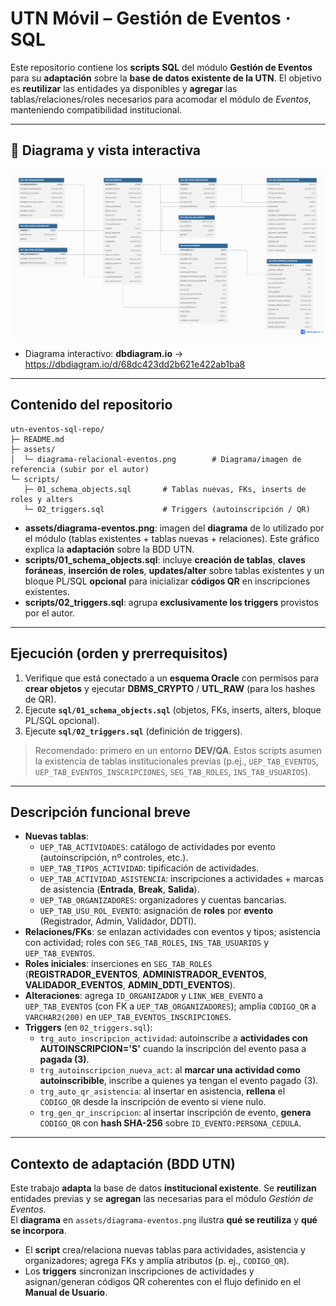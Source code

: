 # UTN Móvil – Gestión de Eventos · SQL

Este repositorio contiene los **scripts SQL** del módulo **Gestión de Eventos** para su
**adaptación** sobre la **base de datos existente de la UTN**. El objetivo es **reutilizar**
las entidades ya disponibles y **agregar** las tablas/relaciones/roles necesarios para
acomodar el módulo de *Eventos*, manteniendo compatibilidad institucional.

---

## 📌 Diagrama y vista interactiva

![Diagrama relacional](assets/diagrama-relacional-eventos.png)

- Diagrama interactivo: **dbdiagram.io** → https://dbdiagram.io/d/68dc423dd2b621e422ab1ba8

---

## Contenido del repositorio

```
utn-eventos-sql-repo/
├─ README.md
├─ assets/
│  └─ diagrama-relacional-eventos.png        # Diagrama/imagen de referencia (subir por el autor)
└─ scripts/
   ├─ 01_schema_objects.sql       # Tablas nuevas, FKs, inserts de roles y alters
   └─ 02_triggers.sql             # Triggers (autoinscripción / QR)
```

- **assets/diagrama-eventos.png**: imagen del **diagrama** de lo utilizado por el módulo
  (tablas existentes + tablas nuevas + relaciones). Este gráfico explica la **adaptación**
  sobre la BDD UTN.
- **scripts/01_schema_objects.sql**: incluye **creación de tablas**, **claves foráneas**,
  **inserción de roles**, **updates/alter** sobre tablas existentes y un bloque PL/SQL
  **opcional** para inicializar **códigos QR** en inscripciones existentes.
- **scripts/02_triggers.sql**: agrupa **exclusivamente los triggers** provistos por el autor.

---

## Ejecución (orden y prerrequisitos)

1. Verifique que está conectado a un **esquema Oracle** con permisos para **crear objetos**
   y ejecutar **DBMS_CRYPTO** / **UTL_RAW** (para los hashes de QR).
2. Ejecute **`sql/01_schema_objects.sql`** (objetos, FKs, inserts, alters, bloque PL/SQL opcional).
3. Ejecute **`sql/02_triggers.sql`** (definición de triggers).

> Recomendado: primero en un entorno **DEV/QA**. Estos scripts asumen la existencia de
> tablas institucionales previas (p.ej., `UEP_TAB_EVENTOS`, `UEP_TAB_EVENTOS_INSCRIPCIONES`,
> `SEG_TAB_ROLES`, `INS_TAB_USUARIOS`).

---

## Descripción funcional breve

- **Nuevas tablas**:
  - `UEP_TAB_ACTIVIDADES`: catálogo de actividades por evento (autoinscripción, nº controles, etc.).
  - `UEP_TAB_TIPOS_ACTIVIDAD`: tipificación de actividades.
  - `UEP_TAB_ACTIVIDAD_ASISTENCIA`: inscripciones a actividades + marcas de asistencia (**Entrada**, **Break**, **Salida**).
  - `UEP_TAB_ORGANIZADORES`: organizadores y cuentas bancarias.
  - `UEP_TAB_USU_ROL_EVENTO`: asignación de **roles** por **evento** (Registrador, Admin, Validador, DDTI).
- **Relaciones/FKs**: se enlazan actividades con eventos y tipos; asistencia con actividad; roles con `SEG_TAB_ROLES`, `INS_TAB_USUARIOS` y `UEP_TAB_EVENTOS`.
- **Roles iniciales**: inserciones en `SEG_TAB_ROLES` (**REGISTRADOR_EVENTOS**, **ADMINISTRADOR_EVENTOS**, **VALIDADOR_EVENTOS**, **ADMIN_DDTI_EVENTOS**).
- **Alteraciones**: agrega `ID_ORGANIZADOR` y `LINK_WEB_EVENTO` a `UEP_TAB_EVENTOS` (con FK a `UEP_TAB_ORGANIZADORES`); amplía `CODIGO_QR` a `VARCHAR2(200)` en `UEP_TAB_EVENTOS_INSCRIPCIONES`.
- **Triggers** (en `02_triggers.sql`):
  - `trg_auto_inscripcion_actividad`: autoinscribe a **actividades con AUTOINSCRIPCION='S'** cuando la inscripción del evento pasa a **pagada (3)**.
  - `trg_autoinscripcion_nueva_act`: al **marcar una actividad como autoinscribible**, inscribe a quienes ya tengan el evento pagado (3).
  - `trg_auto_qr_asistencia`: al insertar en asistencia, **rellena** el `CODIGO_QR` desde la inscripción de evento si viene nulo.
  - `trg_gen_qr_inscripcion`: al insertar inscripción de evento, **genera** `CODIGO_QR` con **hash SHA-256** sobre `ID_EVENTO:PERSONA_CEDULA`.

---

## Contexto de adaptación (BDD UTN)

Este trabajo **adapta** la base de datos **institucional existente**. Se **reutilizan** entidades
previas y se **agregan** las necesarias para el módulo *Gestión de Eventos*.  
El **diagrama** en `assets/diagrama-eventos.png` ilustra **qué se reutiliza** y **qué se incorpora**.

- El **script** crea/relaciona nuevas tablas para actividades, asistencia y organizadores; agrega FKs y
  amplía atributos (p. ej., `CODIGO_QR`).  
- Los **triggers** sincronizan inscripciones de actividades y asignan/generan códigos QR coherentes
  con el flujo definido en el **Manual de Usuario**.

